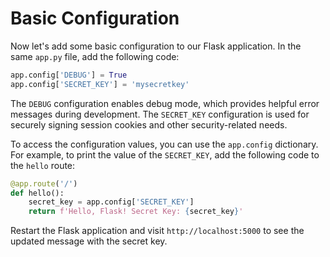 # Basic Configuration

Now let's add some basic configuration to our Flask application. In the same `app.py` file, add the following code:

```python
app.config['DEBUG'] = True
app.config['SECRET_KEY'] = 'mysecretkey'
```

The `DEBUG` configuration enables debug mode, which provides helpful error messages during development. The `SECRET_KEY` configuration is used for securely signing session cookies and other security-related needs.

To access the configuration values, you can use the `app.config` dictionary. For example, to print the value of the `SECRET_KEY`, add the following code to the `hello` route:

```python
@app.route('/')
def hello():
    secret_key = app.config['SECRET_KEY']
    return f'Hello, Flask! Secret Key: {secret_key}'
```

Restart the Flask application and visit `http://localhost:5000` to see the updated message with the secret key.
